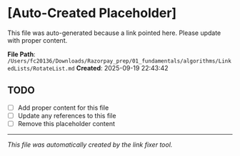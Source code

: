 # [Auto-Created Placeholder]

This file was auto-generated because a link pointed here.
Please update with proper content.

**File Path**: `/Users/fc20136/Downloads/Razorpay_prep/01_fundamentals/algorithms/LinkedLists/RotateList.md`
**Created**: 2025-09-19 22:43:42

## TODO
- [ ] Add proper content for this file
- [ ] Update any references to this file
- [ ] Remove this placeholder content

---
*This file was automatically created by the link fixer tool.*
